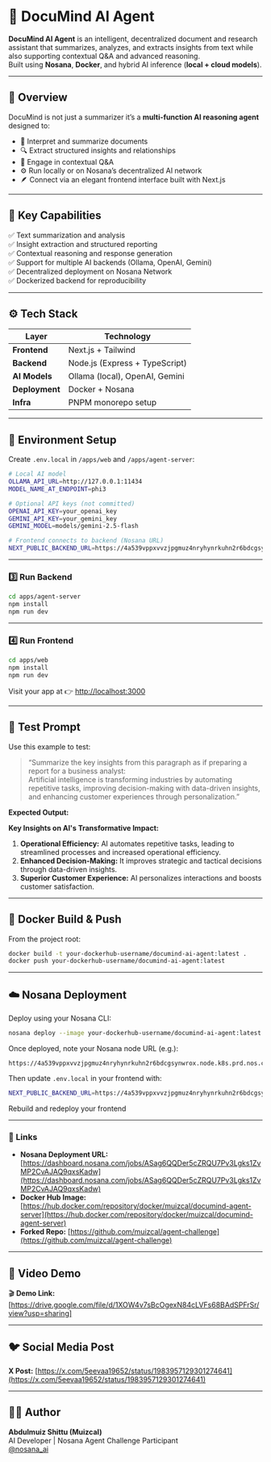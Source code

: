 # 🧠 DocuMind AI Agent

**DocuMind AI Agent** is an intelligent, decentralized document and research assistant that summarizes, analyzes, and extracts insights from text while also supporting contextual Q&A and advanced reasoning.  
Built using **Nosana**, **Docker**, and hybrid AI inference (**local + cloud models**).

---

## 🚀 Overview

DocuMind is not just a summarizer  it’s a **multi-function AI reasoning agent** designed to:

- 🧠 Interpret and summarize documents  
- 🔍 Extract structured insights and relationships  
- 💬 Engage in contextual Q&A  
- ⚙️ Run locally or on Nosana’s decentralized AI network  
- 🪶 Connect via an elegant frontend interface built with Next.js  

---

## 🧩 Key Capabilities

✅ Text summarization and analysis  
✅ Insight extraction and structured reporting  
✅ Contextual reasoning and response generation  
✅ Support for multiple AI backends (Ollama, OpenAI, Gemini)  
✅ Decentralized deployment on Nosana Network  
✅ Dockerized backend for reproducibility  

---

## ⚙️ Tech Stack

| Layer | Technology |
|-------|-------------|
| **Frontend** | Next.js + Tailwind |
| **Backend** | Node.js (Express + TypeScript) |
| **AI Models** | Ollama (local), OpenAI, Gemini |
| **Deployment** | Docker + Nosana |
| **Infra** | PNPM monorepo setup |

---

## 🧱 Environment Setup

Create `.env.local` in `/apps/web` and `/apps/agent-server`:

```bash
# Local AI model
OLLAMA_API_URL=http://127.0.0.1:11434
MODEL_NAME_AT_ENDPOINT=phi3

# Optional API keys (not committed)
OPENAI_API_KEY=your_openai_key
GEMINI_API_KEY=your_gemini_key
GEMINI_MODEL=models/gemini-2.5-flash

# Frontend connects to backend (Nosana URL)
NEXT_PUBLIC_BACKEND_URL=https://4a539vppxvvzjpgmuz4nryhynrkuhn2r6bdcgsynwrox.node.k8s.prd.nos.ci
```

---

### 3️⃣ Run Backend

```bash
cd apps/agent-server
npm install
npm run dev
```

---

### 4️⃣ Run Frontend

```bash
cd apps/web
npm install
npm run dev
```

Visit your app at 👉 [http://localhost:3000](http://localhost:3000)

---

## 🧪 Test Prompt

Use this example to test:

> “Summarize the key insights from this paragraph as if preparing a report for a business analyst:  
> Artificial intelligence is transforming industries by automating repetitive tasks, improving decision-making with data-driven insights, and enhancing customer experiences through personalization.”

**Expected Output:**

**Key Insights on AI's Transformative Impact:**

1. **Operational Efficiency:** AI automates repetitive tasks, leading to streamlined processes and increased operational efficiency.  
2. **Enhanced Decision-Making:** It improves strategic and tactical decisions through data-driven insights.  
3. **Superior Customer Experience:** AI personalizes interactions and boosts customer satisfaction.  

---

## 🐳 Docker Build & Push

From the project root:

```bash
docker build -t your-dockerhub-username/documind-ai-agent:latest .
docker push your-dockerhub-username/documind-ai-agent:latest
```

---

## ☁️ Nosana Deployment

Deploy using your Nosana CLI:

```bash
nosana deploy --image your-dockerhub-username/documind-ai-agent:latest
```

Once deployed, note your Nosana node URL (e.g.):

```
https://4a539vppxvvzjpgmuz4nryhynrkuhn2r6bdcgsynwrox.node.k8s.prd.nos.ci
```

Then update `.env.local` in your frontend with:

```bash
NEXT_PUBLIC_BACKEND_URL=https://4a539vppxvvzjpgmuz4nryhynrkuhn2r6bdcgsynwrox.node.k8s.prd.nos.ci
```

Rebuild and redeploy your frontend 

---

### 🔗 Links

- **Nosana Deployment URL:** [https://dashboard.nosana.com/jobs/ASag6QQDer5cZRQU7Pv3Lgks1ZvMP2CvAJAQ9qxsKadw](https://dashboard.nosana.com/jobs/ASag6QQDer5cZRQU7Pv3Lgks1ZvMP2CvAJAQ9qxsKadw)  
- **Docker Hub Image:** [https://hub.docker.com/repository/docker/muizcal/documind-agent-server](https://hub.docker.com/repository/docker/muizcal/documind-agent-server)  
- **Forked Repo:** [https://github.com/muizcal/agent-challenge](https://github.com/muizcal/agent-challenge)  

---

## 🎥 Video Demo

🎬 **Demo Link:** [https://drive.google.com/file/d/1XOW4v7sBcOgexN84cLVFs68BAdSPFrSr/view?usp=sharing]

---

## 🐦 Social Media Post

**X Post:** [https://x.com/5eevaa19652/status/1983957129301274641](https://x.com/5eevaa19652/status/1983957129301274641)

---

## 👨‍💻 Author

**Abdulmuiz Shittu (Muizcal)**  
AI Developer | Nosana Agent Challenge Participant  
[@nosana_ai](https://x.com/nosana_ai)
